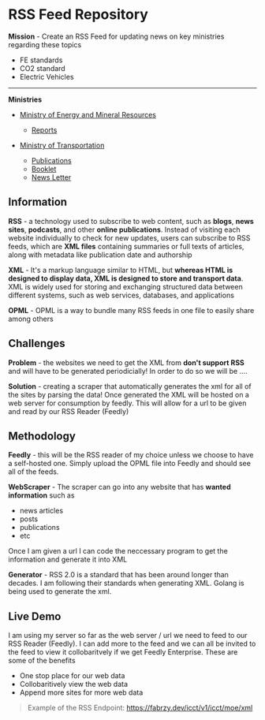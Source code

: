 # RSS Feed Repository

**Mission** - Create an RSS Feed for updating news on key ministries regarding these topics

- FE standards
- CO2 standard 
- Electric Vehicles 

---

**Ministries** 

- [Ministry of Energy and Mineral Resources](https://www.esdm.go.id/)
    - [Reports](https://www.esdm.go.id/id/publikasi/lain-lain)

- [Ministry of Transportation](https://www.dephub.go.id)
    - [Publications](https://www.dephub.go.id/post/kategori/publikasi-daftar-publikasi)
    - [Booklet](https://www.dephub.go.id/post/kategori/publikasi-booklet)
    - [News Letter](https://dephub.go.id/post/kategori/publikasi-newsletter)


## Information

**RSS** - a technology used to subscribe to web content, such as **blogs**, **news** **sites**, **podcasts**, and other **online publications**. Instead of visiting each website individually to check for new updates, users can subscribe to RSS feeds, which are **XML files** containing summaries or full texts of articles, along with metadata like publication date and authorship

**XML** - It's a markup language similar to HTML, but **whereas HTML is designed to display data, XML is designed to store and transport data**. XML is widely used for storing and exchanging structured data between different systems, such as web services, databases, and applications

**OPML** - OPML is a way to bundle many RSS feeds in one file to easily share among others 

## Challenges

**Problem** - the websites we need to get the XML from **don't support RSS** and will have to be generated periodicially! In order to do so we will be ....

**Solution** - creating a scraper that automatically generates the xml for all of the sites by parsing the data! Once generated the XML will be hosted on a web server for consumption by feedly. This will allow for a url to be given and read by our RSS Reader (Feedly)


## Methodology

**Feedly** - this will be the RSS reader of my choice unless we choose to have a self-hosted one. Simply upload the OPML file into Feedly and should see all of the feeds.


**WebScraper** - The scraper can go into any website that has **wanted information** such as 

- news articles
- posts
- publications
- etc

Once I am given a url I can code the neccessary program to get the information and generate it into XML

**Generator** - RSS 2.0 is a standard that has been around longer than decades. I am following their standards when generating XML. Golang is being used to generate the xml.

## Live Demo

I am using my server so far as the web server / url we need to feed to our RSS Reader (Feedly). I can add more to the feed and we can all be invited to the feed to view it collobaritvely if we get Feedly Enterprise. These are some of the benefits

- One stop place for our web data
- Collobaritively view the web data
- Append more sites for more web data

> Example of the RSS Endpoint: https://fabrzy.dev/icct/v1/icct/moe/xml








